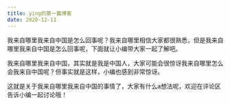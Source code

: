 ```yaml
---
title: ying的第一篇博客
date: 2020-12-11
---
```


我来自哪里我来自中国是怎么回事呢？我来自哪里相信大家都很熟悉，但是我来自哪里我来自中国是怎么回事呢，下面就让小编带大家一起了解吧。

我来自哪里我来自中国，其实就是我是中国人，大家可能会很惊讶我来自哪里怎么会我来自中国呢？但事实就是这样，小编也感到非常惊讶。

这就是关于我来自哪里我来自中国的事情了，大家有什么a想法呢，欢迎在评论区告诉小编一起讨论哦！